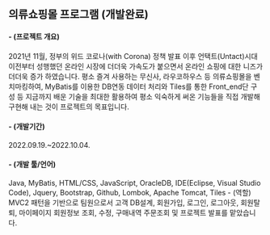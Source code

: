 <h2>의류쇼핑몰 프로그램 (개발완료)</h2>
<p><h4> - (프로젝트 개요)</h4>2021년 11월, 정부의 위드 코로나(with Corona) 정책 발표 이후 
언택트(Untact)시대 이전부터 성행했던 온라인 시장에 더더욱 가속도가 붙으면서 온라인 쇼핑에 대한 
니즈가 더더욱 증가 하였습니다. 평소 즐겨 사용하는 무신사, 라우코하우스 등 의류쇼핑몰을 벤치마킹하여,
MyBatis를 이용한 DB연동 데이터 처리와 Tiles를 통한 Front_end단 구성 등 지금까지 배운 기술을 최대한 
활용하여 평소 익숙하게 써온 기능들을 직접 개발해 구현해 내는 것이 프로젝트의 목표입니다.</p>
<p><h4> - (개발기간)</h4>2022.09.19.~2022.10.04.</p>
<p><h4> - (개발 툴/언어)</h4> Java, MyBatis, HTML/CSS, JavaScript, OracleDB, IDE(Eclipse, Visual Studio Code), Jquery, Bootstrap, Github, Lombok, Apache Tomcat, Tiles
 - (역할) MVC2 패턴을 기반으로 팀원으로서 고객 DB설계, 회원가입, 로그인, 로그아웃, 회원탈퇴, 마이페이지 회원정보 조회, 수정, 구매내역 주문조회 및 프로젝트 발표를 맡았습니다.</p>

